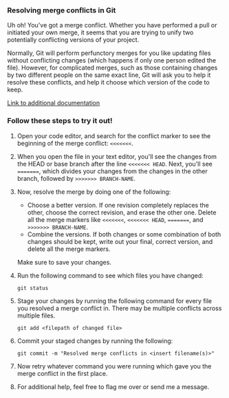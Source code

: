 ### Resolving merge conflicts in Git
Uh oh! You've got a merge conflict. Whether you have performed a pull or initiated your own merge, it seems that you are trying to unify two potentially conflicting versions of your project. 

Normally, Git will perform perfunctory merges for you like updating files without conflicting changes (which happens if only one person edited the file). However, for complicated merges, such as those containing changes by two different people on the same exact line, Git will ask you to help it resolve these conflicts, and help it choose which version of the code to keep.

[Link to additional documentation](https://docs.github.com/en/github/collaborating-with-issues-and-pull-requests/resolving-a-merge-conflict-using-the-command-line)

### Follow these steps to try it out!
1. Open your code editor, and search for the conflict marker to see the beginning of the merge conflict: `<<<<<<<`.
2.  When you open the file in your text editor, you'll see the changes from the HEAD or base branch after the line `<<<<<<< HEAD`. Next, you'll see `=======`, which divides your changes from the changes in the other branch, followed by `>>>>>>> BRANCH-NAME`.
3. Now, resolve the merge by doing one of the following:
   - Choose a better version. If one revision completely replaces the other, choose the correct revision, and erase the other one. Delete all the merge markers like `<<<<<<<`, `<<<<<<< HEAD`, `=======`, and `>>>>>>> BRANCH-NAME`.
   - Combine the versions. If both changes or some combination of both changes should be kept, write out your final, correct version, and delete all the merge markers.

   Make sure to save your changes.
4. Run the following command to see which files you have changed:

   ```
   git status
   ```
5. Stage your changes by running the following command for every file you resolved a merge conflict in. There may be multiple conflicts across multiple files.

   ```
   git add <filepath of changed file>
6. Commit your staged changes by running the following:

   ```
   git commit -m "Resolved merge conflicts in <insert filename(s)>"
   ```
7. Now retry whatever command you were running which gave you the merge conflict in the first place.
8. For additional help, feel free to flag me over or send me a message.



